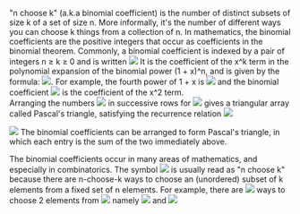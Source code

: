 "n choose k" (a.k.a binomial coefficient) is the number of distinct subsets of size k of a set of size n. More informally, it's the number of different ways you can choose k things from a collection of n.
In mathematics, the binomial coefficients are the positive integers that occur as coefficients in the binomial theorem. Commonly, a binomial coefficient is indexed by a pair of integers n ≥ k ≥ 0 and is written <img src="https://wikimedia.org/api/rest_v1/media/math/render/svg/39c7822635a8fa426d00ca72733ea1bd6fe90b01"/> 
It is the coefficient of the x^k term in the polynomial expansion of the binomial power (1 + x)^n, and is given by the formula: <img src="https://wikimedia.org/api/rest_v1/media/math/render/svg/a2457a7ef3c77831e34e06a1fe17a80b84a03181"/>. For example, the fourth power of 1 + x is <img src="https://wikimedia.org/api/rest_v1/media/math/render/svg/0fe670285752c26c3eb683f923c707e6f033f81f"/> and the binomial coefficient <img src="https://wikimedia.org/api/rest_v1/media/math/render/svg/2f6ec5678f371dc91a4fdcbeef800f2513b9ca94"/>  is the coefficient of the x^2 term. 
<br>
Arranging the numbers <img src="https://wikimedia.org/api/rest_v1/media/math/render/svg/e1d0e22e379ce675df057735189e8c9140b9d016"/>   in successive rows for <img src="https://wikimedia.org/api/rest_v1/media/math/render/svg/0a19cb2cfd4f9ebdbc8e5cbb9b92ecb9ace85cab"/> gives a triangular array called Pascal's triangle, satisfying the recurrence relation <img src="https://wikimedia.org/api/rest_v1/media/math/render/svg/82edaea83157132aadd2a0ad1e481bfcf6791653" />



<img src="https://upload.wikimedia.org/wikipedia/commons/thumb/f/f6/Pascal%27s_triangle_5.svg/200px-Pascal%27s_triangle_5.svg.png"/>
The binomial coefficients can be arranged to form Pascal's triangle, in which each entry is the sum of the two immediately above.

The binomial coefficients occur in many areas of mathematics, and especially in combinatorics. The symbol <img src="https://wikimedia.org/api/rest_v1/media/math/render/svg/206415d3742167e319b2e52c2ca7563b799abad7"/> is usually read as "n choose k" because there are n-choose-k ways to choose an (unordered) subset of k elements from a fixed set of n elements. For example, there are <img src="https://wikimedia.org/api/rest_v1/media/math/render/svg/672e65d8c9703a52cbf2f7a969d655c6af5e5265"/> ways to choose 2 elements from <img src="https://wikimedia.org/api/rest_v1/media/math/render/svg/9eb89b8ef513b1960954e9de58b86ea8b1072754"/> namely <img src="https://wikimedia.org/api/rest_v1/media/math/render/svg/153f3047a80c43c98b04f6fe867e207ab2629e77"/> and <img src="https://wikimedia.org/api/rest_v1/media/math/render/svg/2ee6d66cf825d550623b63be0e65f3edc54203b4"/>
